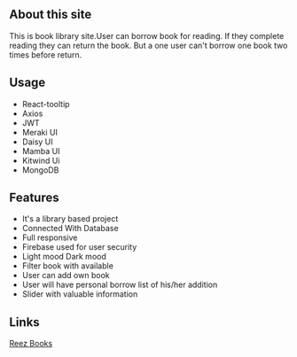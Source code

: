 ## About this site
This is book library site.User can borrow book for reading. If they complete reading they can return the book. But a one user can't borrow one book two times before return.
## Usage
- React-tooltip
- Axios
- JWT
- Meraki UI
- Daisy UI
- Mamba UI
- Kitwind Ui
- MongoDB


## Features
- It's a library based project
- Connected With Database
- Full responsive
- Firebase used for user security
- Light mood Dark mood
- Filter book with available
- User can add own book
- User will have personal borrow list of his/her addition
- Slider with valuable information



## Links
[Reez Books](https://rt-library-management.web.app/)
